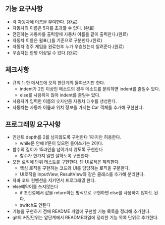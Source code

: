 ## 기능 요구사항
- 각 자동차에 이름을 부여한다. (완료)
- 자동차의 이름은 5자를 초과할 수 없다. (완료)
- 전진하는 자동차를 출력할때 자동차 이름을 같이 출력한다.(완료)
- 자동차 이름은 쉼표(,)를 기준으로 구분한다.(완료)
- 자동차 경주 게임을 완료한후 누가 우승했는지 알려준다.(완료)
- 우승자는 한명 이상일 수 있다.(완료)


## 체크사항
- 규칙 1: 한 메서드에 오직 한단계의 들여쓰기만 한다.
     - indent가 2인 이상인 메소드의 경우 메소드를 분리하면 indent를 줄일수 있다.
     - else를 사용하지 않아 indent를 줄일수 있다.
- 사용자가 입력한 이름의 숫자만큼 자동차 대수를 생성한다.
- 자동차는 자동차 이름과 위치 정보를 가지는 Car 객체를 추가해 구현한다.


## 프로그래밍 요구사항
- 인덴트 depth를 2를 넘지않도록 구현한다 1까지만 허용한다.
    - while문 안에 if문이 있으면 들여쓰기는 2이다.
- 함수의 길이가 15라인을 넘어가지 않도록 구현한다
    - 함수가 한가지 일만 잘하도록 구현한다.
- 모든 로직에 단위 테스트를 구현한다. 단 UI로직은 제외한다.
    - 핵심 로직을 구현하는 코드와 UI를 담당하는 로직을 구분한다.
    - UI로직을 InputView, ResultView와 같은 클래스를 추가해 분리한다.
- 자바 코드 컨벤션을 지키면서 프로그래밍 한다.
- else예약어를 쓰지않는다
    - if 조건절에서 값을 return하는 방식으로 구현하면 else를 사용하지 않아도 된다.
    - switch도 안된다
- 기능을 구현하기 전에 README 파일에 구현할 기능 목록을 정리해 추가한다.
- git의 커밋단위는 앞단계에서 README파일에 정리한 기능 목록 단위로 추가한다.
